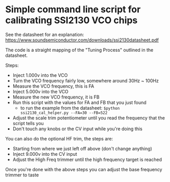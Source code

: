 # Simple command line script for calibrating SSI2130 VCO chips

See the datasheet for an explanation: https://www.soundsemiconductor.com/downloads/ssi2130datasheet.pdf

The code is a straight mapping of the "Tuning Process" outlined in the datasheet.

Steps:
- Inject 1.000v into the VCO
- Turn the VCO frequency fairly low, somewhere around 30Hz ~ 100Hz 
- Measure the VCO frequency, this is FA
- Inject 5.000v into the VCO
- Measure the new VCO frequency, it is FB
- Run this script with the values for FA and FB that you just found
    - to run the example from the datasheet: `$python ssi2130_cal_helper.py --FA=30 --FB=522`
- Adjust the scale trim potentiometer until you read the frequency that the script tells you
- Don't touch any knobs or the CV input while you're doing this

You can also do the optional HF trim, the steps are:
- Starting from where we just left off above (don't change anything)
- Inject 9.000v into the CV input
- Adjust the High Freq trimmer until the high frequency target is reached

Once you're done with the above steps you can adjust the base frequency trimmer to taste
